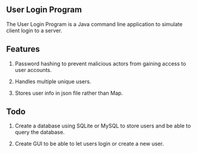 ## User Login Program
The User Login Program is a Java command line application 
to simulate client login to a server.

## Features
1. Password hashing to prevent malicious actors from gaining access
to user accounts.
   
2. Handles multiple unique users.
3. Stores user info in json file rather than Map.
## Todo
1. Create a database using SQLite or MySQL to store users and 
be able to query the database.
   
2. Create GUI to be able to let users login or create a new user.
